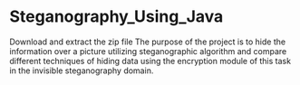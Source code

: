 # Steganography_Using_Java

Download and extract the zip file
The purpose of the project is to hide the information over a picture utilizing steganographic algorithm and compare different techniques of hiding data using the encryption module of this task in the invisible steganography domain.
